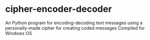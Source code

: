 # cipher-encoder-decoder
An Python program for encoding-decoding text messages using a personally-made cipher for creating coded messages
Compiled for Windows OS

